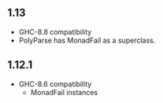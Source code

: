 ## 1.13

- GHC-8.8 compatibility
- PolyParse has MonadFail as a superclass.

## 1.12.1

- GHC-8.6 compatibility
    - MonadFail instances
